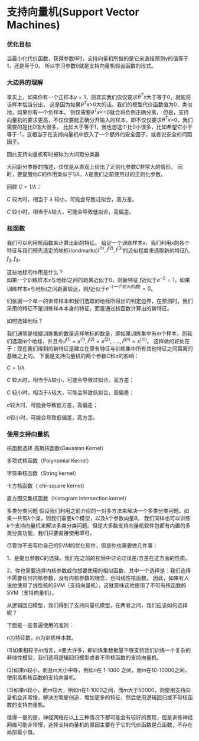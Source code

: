 # 支持向量机(Support Vector Machines)
### 优化目标



当最小化代价函数，获得参数θ时，支持向量机所做的是它来直接预测y的值等于1，还是等于0。
所以学习参数θ就是支持向量机假设函数的形式。


### 大边界的理解



事实上，如果你有一个正样本$y=1$，则其实我们仅仅要求$\theta^Tx$大于等于0，就能将该样本恰当分出，
这是因为如果$\theta^Tx$>0大的话，我们的模型代价函数值为0，类似地，如果你有一个负样本，
则仅需要$\theta^Tx$<=0就会将负例正确分离，
但是，支持向量机的要求更高，不仅仅要能正确分开输入的样本，即不仅仅要求$\theta^Tx$>0，我们需要的是比0值大很多，
比如大于等于1，我也想这个比0小很多，比如希望它小于等于-1，这相当于在支持向量机中嵌入了一个额外的安全因子，或者说安全的间距因子。
  
 因此支持向量机有时被称为大间距分类器
  
  大间距分类器的描述，仅仅是从直观上给出了正则化参数$C$非常大的情形，
  同时，要提醒你$C$的作用类似于$1/\lambda$，$\lambda$是我们之前使用过的正则化参数。  
  
  回顾 $C=1/\lambda$：

$C$ 较大时，相当于 $\lambda$ 较小，可能会导致过拟合，高方差。

$C$ 较小时，相当于$\lambda$较大，可能会导致低拟合，高偏差。

### 核函数
我们可以利用核函数来计算出新的特征。
给定一个训练样本$x$，我们利用$x$的各个特征与我们预先选定的地标(landmarks)$l^{(1)},l^{(2)},l^{(3)}$的近似程度来选取新的特征$f_1,f_2,f_3$。

这些地标的作用是什么？  
如果一个训练样本$x$与地标$l$之间的距离近似于0，则新特征 $f$近似于$e^{-0}=1$，如果训练样本$x$与地标$l$之间距离较远，则$f$近似于$e^{-(一个较大的数)}=0$。

们依据一个单一的训练样本和我们选取的地标所得出的判定边界，在预测时，我们采用的特征不是训练样本本身的特征，而是通过核函数计算出的新特征。

如何选择地标？

我们通常是根据训练集的数量选择地标的数量，即如果训练集中有$m$个样本，则我们选取$m$个地标，并且令:$l^{(1)}=x^{(1)},l^{(2)}=x^{(2)},.....,l^{(m)}=x^{(m)}$。
这样做的好处在于：现在我们得到的新特征是建立在原有特征与训练集中所有其他特征之间距离的基础之上的。
下面是支持向量机的两个参数$C$和$\sigma$的影响：

$C=1/\lambda$

$C$ 较大时，相当于$\lambda$较小，可能会导致过拟合，高方差；

$C$ 较小时，相当于$\lambda$较大，可能会导致低拟合，高偏差；

$\sigma$较大时，可能会导致低方差，高偏差；

$\sigma$较小时，可能会导致低偏差，高方差。


### 使用支持向量机
 核函数选择
高斯核函数(Gaussian Kernel)

多项式核函数（Polynomial Kernel）

字符串核函数（String kernel）

卡方核函数（ chi-square kernel）

直方图交集核函数（histogram intersection kernel）


多类分类问题
假设我们利用之前介绍的一对多方法来解决一个多类分类问题。如果一共有$k$个类，则我们需要$k$个模型，以及$k$个参数向量${{\theta }}$。
我们同样也可以训练$k$个支持向量机来解决多类分类问题。但是大多数支持向量机软件包都有内置的多类分类功能，我们只要直接使用即可。


尽管你不去写你自己的SVM的优化软件，但是你也需要做几件事：

1、是提出参数$C$的选择。我们在之前的视频中讨论过误差/方差在这方面的性质。

2、你也需要选择内核参数或你想要使用的相似函数，其中一个选择是：我们选择不需要任何内核参数，没有内核参数的理念，也叫线性核函数。
因此，如果有人说他使用了线性核的SVM（支持向量机），这就意味这他使用了不带有核函数的SVM（支持向量机）。  

从逻辑回归模型，我们得到了支持向量机模型，在两者之间，我们应该如何选择呢？

下面是一些普遍使用的准则：

$n$为特征数，$m$为训练样本数。

(1)如果相较于$m$而言，$n$要大许多，即训练集数据量不够支持我们训练一个复杂的非线性模型，我们选用逻辑回归模型或者不带核函数的支持向量机。

(2)如果$n$较小，而且$m$大小中等，例如$n$在 1-1000 之间，而$m$在10-10000之间，使用高斯核函数的支持向量机。

(3)如果$n$较小，而$m$较大，例如$n$在1-1000之间，而$m$大于50000，则使用支持向量机会非常慢，解决方案是创造、增加更多的特征，然后使用逻辑回归或不带核函数的支持向量机。

值得一提的是，神经网络在以上三种情况下都可能会有较好的表现，但是训练神经网络可能非常慢，选择支持向量机的原因主要在于它的代价函数是凸函数，不存在局部最小值。
